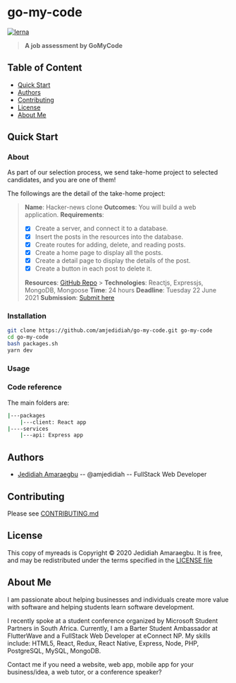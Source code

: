 # go-my-code

<!--
TODO: Add project logo
<img src="#" />

TODO: Add Codacy Badge
-->

[![lerna](https://img.shields.io/badge/maintained%20with-lerna-cc00ff.svg)](https://lerna.js.org/)

> **A job assessment by GoMyCode**

## Table of Content

- [Quick Start](#quick-start)
- [Authors](#authors)
- [Contributing](#contributing)
- [License](#license)
- [About Me](#about-me)

## Quick Start

### About

As part of our selection process, we send take-home project to selected candidates, and you are one of them!

The followings are the detail of the take-home project:

> **Name**: Hacker-news clone
> **Outcomes**: You will build a web application.
> **Requirements**:
>
> - [x] Create a server, and connect it to a database.
> - [x] Insert the posts in the resources into the database.
> - [x] Create routes for adding, delete, and reading posts.
> - [x] Create a home page to display all the posts.
> - [x] Create a detail page to display the details of the post.
> - [x] Create a button in each post to delete it.
>
> **Resources**: [GitHub Repo](https://github.com/gomycode-engineering/technical-tests-fake-data/blob/master/posts.json) > **Technologies**: Reactjs, Expressjs, MongoDB, Mongoose
> **Time**: 24 hours
> **Deadline**: Tuesday 22 June 2021
> **Submission**: [Submit here](https://app3.greenhouse.io/tests/f1f4561cf914afa88f2b042874b3de94?utm_medium=email&utm_source=TakeHomeTest)

### Installation

```bash
git clone https://github.com/amjedidiah/go-my-code.git go-my-code
cd go-my-code
bash packages.sh
yarn dev
```

### Usage

<!-- TODO: Update demo video link -->
<!-- Watch this short [demo video]() of how to use the app. -->

### Code reference

The main folders are:

```bash
|---packages
    |---client: React app
|----services
    |---api: Express app
```

## Authors

- [Jedidiah Amaraegbu](https://github.com/amjedidiah) -- @amjedidiah -- FullStack Web Developer

## Contributing

Please see [CONTRIBUTING.md](CONTRIBUTING.md)

## License

This copy of myreads is Copyright © 2020 Jedidiah Amaraegbu. It is free, and may be redistributed under the terms specified in the [LICENSE file](LICENSE)

## About Me

I am passionate about helping businesses and individuals create more value with software and helping students learn software development.

I recently spoke at a student conference organized by Microsoft Student Partners in South Africa. Currently, I am a Barter Student Ambassador at FlutterWave and a FullStack Web Developer at eConnect NP.
My skills include: HTML5, React, Redux, React Native, Express, Node, PHP, PostgreSQL, MySQL, MongoDB.

Contact me if you need a website, web app, mobile app for your business/idea, a web tutor, or a conference speaker?
